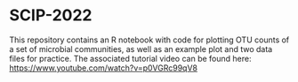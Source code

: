 # SCIP-2022

This repository contains an R notebook with code for plotting OTU counts of a set of microbial communities, as well as an example plot and two data files for practice. The associated tutorial video can be found here: https://www.youtube.com/watch?v=p0VGRc99qV8
